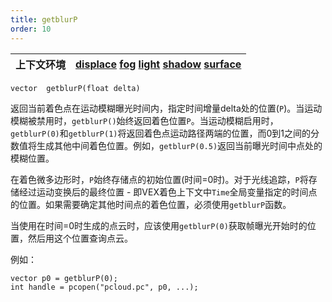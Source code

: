 ```yaml
---
title: getblurP
order: 10
---
```

| 上下文环境 | [displace](../contexts/displace.html)  [fog](../contexts/fog.html)  [light](../contexts/light.html)  [shadow](../contexts/shadow.html)  [surface](../contexts/surface.html) |
| --- | --- |

`vector  getblurP(float delta)`

返回当前着色点在运动模糊曝光时间内，指定时间增量delta处的位置(`P`)。当运动模糊被禁用时，`getblurP()`始终返回着色位置`P`。当运动模糊启用时，`getblurP(0)`和`getblurP(1)`将返回着色点运动路径两端的位置，而0到1之间的分数值将生成其他中间着色位置。例如，`getblurP(0.5)`返回当前曝光时间中点处的模糊位置。

在着色微多边形时，`P`始终存储点的初始位置(时间=0时)。对于光线追踪，`P`将存储经过运动变换后的最终位置 - 即VEX着色上下文中`Time`全局变量指定的时间点的位置。如果需要确定其他时间点的着色位置，必须使用`getblurP`函数。

当使用在时间=0时生成的点云时，应该使用`getblurP(0)`获取帧曝光开始时的位置，然后用这个位置查询点云。

例如：

```vex
vector p0 = getblurP(0);
int handle = pcopen("pcloud.pc", p0, ...);
```